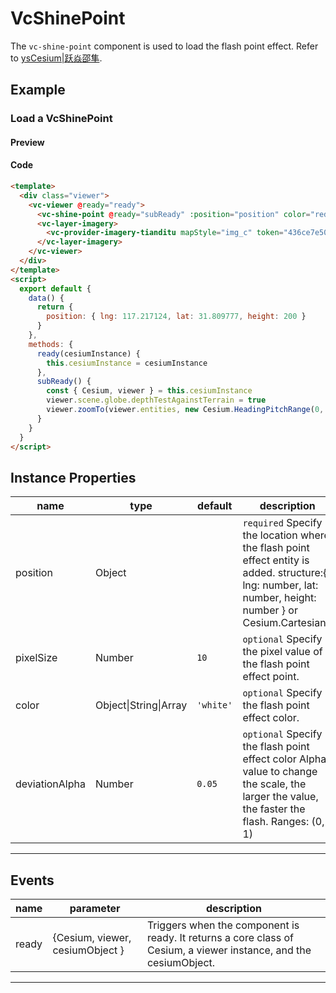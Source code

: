 # VcShinePoint

The `vc-shine-point` component is used to load the flash point effect. Refer to [ysCesium|跃焱邵隼](https://www.wellyyss.cn/ysCesium/main/app.html).

## Example

### Load a VcShinePoint

#### Preview

<doc-preview>
  <template>
    <div class="viewer">
      <vc-viewer @ready="ready">
        <vc-shine-point @ready="subReady" :position="position" color="red"></vc-shine-point>
        <vc-layer-imagery>
          <vc-provider-imagery-tianditu mapStyle="img_c" token="436ce7e50d27eede2f2929307e6b33c0"></vc-provider-imagery-tianditu>
        </vc-layer-imagery>
      </vc-viewer>
    </div>
  </template>
  <script>
    export default {
      data() {
        return {
          position: { lng: 117.217124, lat: 31.809777, height: 200 }
        }
      },
      methods: {
        ready(cesiumInstance) {
          this.cesiumInstance = cesiumInstance
        },
        subReady() {
          const { Cesium, viewer } = this.cesiumInstance
          viewer.scene.globe.depthTestAgainstTerrain = true
          viewer.zoomTo(viewer.entities, new Cesium.HeadingPitchRange(0, Cesium.Math.toRadians(-90), 1000))
        }
      }
    }
  </script>
</doc-preview>

#### Code

```html
<template>
  <div class="viewer">
    <vc-viewer @ready="ready">
      <vc-shine-point @ready="subReady" :position="position" color="red"></vc-shine-point>
      <vc-layer-imagery>
        <vc-provider-imagery-tianditu mapStyle="img_c" token="436ce7e50d27eede2f2929307e6b33c0"></vc-provider-imagery-tianditu>
      </vc-layer-imagery>
    </vc-viewer>
  </div>
</template>
<script>
  export default {
    data() {
      return {
        position: { lng: 117.217124, lat: 31.809777, height: 200 }
      }
    },
    methods: {
      ready(cesiumInstance) {
        this.cesiumInstance = cesiumInstance
      },
      subReady() {
        const { Cesium, viewer } = this.cesiumInstance
        viewer.scene.globe.depthTestAgainstTerrain = true
        viewer.zoomTo(viewer.entities, new Cesium.HeadingPitchRange(0, Cesium.Math.toRadians(-90), 1000))
      }
    }
  }
</script>
```

## Instance Properties

<!-- prettier-ignore -->
| name | type | default | description |
| ---------------------- | ------- | ------ | -------------------------------------------------------------------------- |
| position | Object | | `required` Specify the location where the flash point effect entity is added. structure:{ lng: number, lat: number, height: number } or Cesium.Cartesian3 |
| pixelSize | Number | `10` | `optional` Specify the pixel value of the flash point effect point.|
| color | Object\|String\|Array | `'white'` | `optional` Specify the flash point effect color. |
| deviationAlpha | Number | `0.05` | `optional` Specify the flash point effect color Alpha value to change the scale, the larger the value, the faster the flash. Ranges: (0, 1)|

---

## Events

| name  | parameter                       | description                                                                                                       |
| ----- | ------------------------------- | ----------------------------------------------------------------------------------------------------------------- |
| ready | {Cesium, viewer, cesiumObject } | Triggers when the component is ready. It returns a core class of Cesium, a viewer instance, and the cesiumObject. |

---
